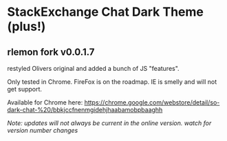 # StackExchange Chat Dark Theme (plus!)

## rlemon fork v0.0.1.7

restyled Olivers original and added a bunch of JS "features".   
  
Only tested in Chrome. FireFox is on the roadmap. IE is smelly and will not get support. 

Available for Chrome here: https://chrome.google.com/webstore/detail/so-dark-chat-%20/bbkjccfnenmgidehjhaabamobpbaaghh  

*Note: updates will not always be current in the online version. watch for version number changes*